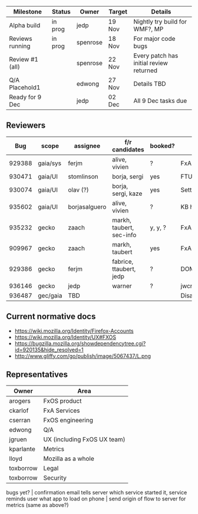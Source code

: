 |   Milestone      | Status  | Owner     | Target | Details |
| ---------------- | ------- | --------- | ------ | -------- |
| Alpha build      | in prog | jedp      | 19 Nov | Nightly try build for WMF?, MP
| Reviews running  | in prog | spenrose  | 18 Nov | For major code bugs
| Review #1 (all)  |         | spenrose  | 22 Nov | Every patch has initial review returned
| Q/A Placehold1   |         | edwong    | 27 Nov | Details TBD
| Ready for 9 Dec  |         | jedp      | 02 Dec | All 9 Dec tasks due

Reviewers
---------

| Bug    |  scope   | assignee      | f/r candidates           | booked? | details |
| ------ | -------- | ------------- | ------------------------ | ------- | ------- |
| 929388 | gaia/sys | ferjm         | alive, vivien            | ?       | FxAManager (big)
| 930471 | gaia/UI  | stomlinson    | borja, sergi             | yes     | FTU UI
| 930074 | gaia/UI  | olav (?)      | borja, sergi, kaze       | yes     | Settings UI
| 935602 | gaia/UI  | borjasalguero | alive, vivien            | ?       | KB hints
| 935232 | gecko    | zaach         | markh, taubert, sec-info | y, y, ? | FxAccountsClient.jsm
| 909967 | gecko    | zaach         | markh, taubert           | yes     | FxAccounts.jsm
| 929386 | gecko    | ferjm         | fabrice, ttaubert, jedp  | ?       | DOMIdentity
| 936146 | gecko    | jedp          | warner                   | ?       | jwcrypto
| 936487 | gec/gaia | TBD           |                    |         | Disable flag(s)

Current normative docs
----------------------
* https://wiki.mozilla.org/Identity/Firefox-Accounts
* https://wiki.mozilla.org/Identity/UX#FXOS
* https://bugzilla.mozilla.org/showdependencytree.cgi?id=920135&hide_resolved=1
* http://www.gliffy.com/go/publish/image/5067437/L.png

Representatives
----------------

|  Owner    | Area |
| --------- | ------------ |
| arogers   | FxOS product
| ckarlof   | FxA Services
| cserran   | FxOS engineering
| edwong    | Q/A
| jgruen    | UX (including FxOS UX team)
| kparlante | Metrics
| lloyd     | Mozilla as a whole
| toxborrow | Legal
| toxborrow | Security

bugs yet?
| confirmation email tells server which service started it, service reminds user what app to load on phone
| send origin of flow to server for metrics (same as above?)
